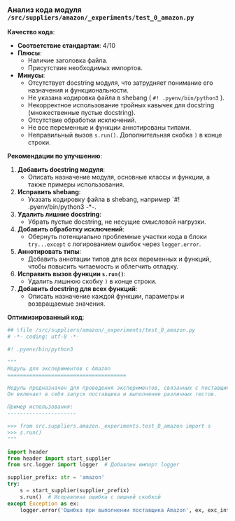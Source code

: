 ### **Анализ кода модуля `/src/suppliers/amazon/_experiments/test_0_amazon.py`**

**Качество кода**:
- **Соответствие стандартам**: 4/10
- **Плюсы**:
    - Наличие заголовка файла.
    - Присутствие необходимых импортов.
- **Минусы**:
    - Отсутствует docstring модуля, что затрудняет понимание его назначения и функциональности.
    - Не указана кодировка файла в shebang ( `#! .pyenv/bin/python3` ).
    - Некорректное использование тройных кавычек для docstring (множественные пустые docstring).
    - Отсутствие обработки исключений.
    - Не все переменные и функции аннотированы типами.
    - Неправильный вызов `s.run()`. Дополнительная скобка `)` в конце строки.

**Рекомендации по улучшению**:

1.  **Добавить docstring модуля**:
    -   Описать назначение модуля, основные классы и функции, а также примеры использования.
2.  **Исправить shebang**:
    -   Указать кодировку файла в shebang, например `#! .pyenv/bin/python3 -*-.
3.  **Удалить лишние docstring**:
    -   Убрать пустые docstring, не несущие смысловой нагрузки.
4.  **Добавить обработку исключений**:
    -   Обернуть потенциально проблемные участки кода в блоки `try...except` с логированием ошибок через `logger.error`.
5.  **Аннотировать типы**:
    -   Добавить аннотации типов для всех переменных и функций, чтобы повысить читаемость и облегчить отладку.
6.  **Исправить вызов функции `s.run()`**:
    -   Удалить лишнюю скобку `)` в конце строки.
7.  **Добавить docstring для всех функций**:
    -   Описать назначение каждой функции, параметры и возвращаемые значения.

**Оптимизированный код**:

```python
## \file /src/suppliers/amazon/_experiments/test_0_amazon.py
# -*- coding: utf-8 -*-

#! .pyenv/bin/python3

"""
Модуль для экспериментов с Amazon
======================================

Модуль предназначен для проведения экспериментов, связанных с поставщиком Amazon.
Он включает в себя запуск поставщика и выполнение различных тестов.

Пример использования:
----------------------

>>> from src.suppliers.amazon._experiments.test_0_amazon import s
>>> s.run()
"""

import header
from header import start_supplier
from src.logger import logger  # Добавлен импорт logger

supplier_prefix: str = 'amazon'
try:
    s = start_supplier(supplier_prefix)
    s.run()  # Исправлена ошибка с лишней скобкой
except Exception as ex:
    logger.error('Ошибка при выполнении поставщика Amazon', ex, exc_info=True)